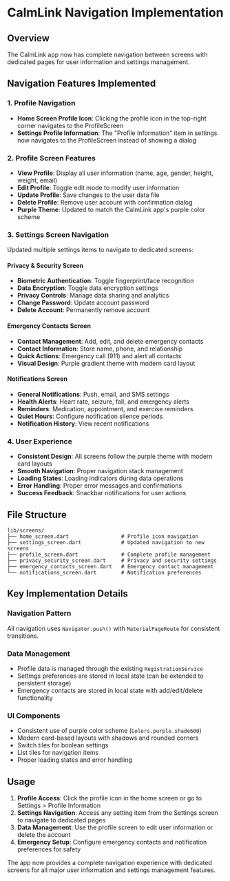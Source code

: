 # CalmLink Navigation Implementation

## Overview
The CalmLink app now has complete navigation between screens with dedicated pages for user information and settings management.

## Navigation Features Implemented

### 1. Profile Navigation
- **Home Screen Profile Icon**: Clicking the profile icon in the top-right corner navigates to the ProfileScreen
- **Settings Profile Information**: The "Profile Information" item in settings now navigates to the ProfileScreen instead of showing a dialog

### 2. Profile Screen Features
- **View Profile**: Display all user information (name, age, gender, height, weight, email)
- **Edit Profile**: Toggle edit mode to modify user information
- **Update Profile**: Save changes to the user data file
- **Delete Profile**: Remove user account with confirmation dialog
- **Purple Theme**: Updated to match the CalmLink app's purple color scheme

### 3. Settings Screen Navigation
Updated multiple settings items to navigate to dedicated screens:

#### Privacy & Security Screen
- **Biometric Authentication**: Toggle fingerprint/face recognition
- **Data Encryption**: Toggle data encryption settings
- **Privacy Controls**: Manage data sharing and analytics
- **Change Password**: Update account password
- **Delete Account**: Permanently remove account

#### Emergency Contacts Screen
- **Contact Management**: Add, edit, and delete emergency contacts
- **Contact Information**: Store name, phone, and relationship
- **Quick Actions**: Emergency call (911) and alert all contacts
- **Visual Design**: Purple gradient theme with modern card layout

#### Notifications Screen
- **General Notifications**: Push, email, and SMS settings
- **Health Alerts**: Heart rate, seizure, fall, and emergency alerts
- **Reminders**: Medication, appointment, and exercise reminders
- **Quiet Hours**: Configure notification silence periods
- **Notification History**: View recent notifications

### 4. User Experience
- **Consistent Design**: All screens follow the purple theme with modern card layouts
- **Smooth Navigation**: Proper navigation stack management
- **Loading States**: Loading indicators during data operations
- **Error Handling**: Proper error messages and confirmations
- **Success Feedback**: Snackbar notifications for user actions

## File Structure
```
lib/screens/
├── home_screen.dart                 # Profile icon navigation
├── settings_screen.dart             # Updated navigation to new screens
├── profile_screen.dart              # Complete profile management
├── privacy_security_screen.dart     # Privacy and security settings
├── emergency_contacts_screen.dart   # Emergency contact management
└── notifications_screen.dart        # Notification preferences
```

## Key Implementation Details

### Navigation Pattern
All navigation uses `Navigator.push()` with `MaterialPageRoute` for consistent transitions.

### Data Management
- Profile data is managed through the existing `RegistrationService`
- Settings preferences are stored in local state (can be extended to persistent storage)
- Emergency contacts are stored in local state with add/edit/delete functionality

### UI Components
- Consistent use of purple color scheme (`Colors.purple.shade600`)
- Modern card-based layouts with shadows and rounded corners
- Switch tiles for boolean settings
- List tiles for navigation items
- Proper loading states and error handling

## Usage
1. **Profile Access**: Click the profile icon in the home screen or go to Settings > Profile Information
2. **Settings Navigation**: Access any setting item from the Settings screen to navigate to dedicated pages
3. **Data Management**: Use the profile screen to edit user information or delete the account
4. **Emergency Setup**: Configure emergency contacts and notification preferences for safety

The app now provides a complete navigation experience with dedicated screens for all major user information and settings management features.
